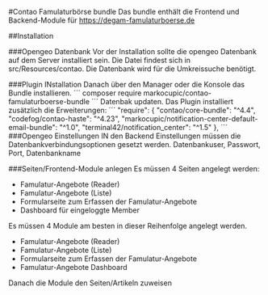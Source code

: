 #Contao Famulaturbörse bundle
Das bundle enthält die Frontend und Backend-Module für https://degam-famulaturboerse.de

##Installation

###Opengeo Datenbank
Vor der Installation sollte die opengeo Datenbank auf dem Server installiert sein. Die Datei findest sich in src/Resources/contao. Die Datenbank wird für die Umkreissuche benötigt.

###Plugin INstallation
Danach über den Manager oder die Konsole das Bundle installieren.
´´´
composer require markocupic/contao-famulaturboerse-bundle
´´´
Datenbak updaten.
Das Plugin installiert zusätzlich die Erweiterungen:
´´´
"require": {
  "contao/core-bundle": "^4.4",
  "codefog/contao-haste": "^4.23",
  "markocupic/notification-center-default-email-bundle": "^1.0",
  "terminal42/notification_center": "^1.5"
},
´´´
###Opengeo Einstellungen
IN den Backend Einstellungen müssen die Datenbankverbindungsoptionen gesetzt werden.
Datenbankuser, Passwort, Port, Datenbankname

###Seiten/Frontend-Module anlegen
Es müssen 4 Seiten angelegt werden:
- Famulatur-Angebote (Reader)
- Famulatur-Angebote (Liste)
- Formularseite zum Erfassen der Famulatur-Angebote
- Dashboard für eingeloggte Member


Es müssen 4 Module am besten in dieser Reihenfolge angelegt werden.
- Famulatur-Angebote (Reader)
- Famulatur-Angebote (Liste)
- Formularseite zum Erfassen der Famulatur-Angebote
- Famulatur-Angebote Dashboard

Danach die Module den Seiten/Artikeln zuweisen
